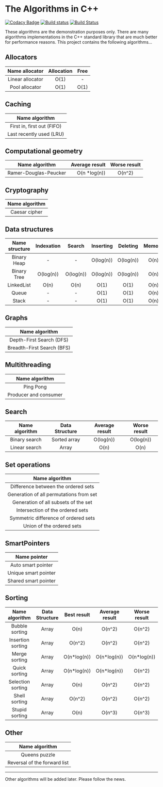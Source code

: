 # The Algorithms in C++

[![Codacy Badge](https://api.codacy.com/project/badge/Grade/761ad7446aa5491e95ce143758656c04)](https://www.codacy.com/app/VladimirBalun/Algorithms?utm_source=github.com&amp;utm_medium=referral&amp;utm_content=VladimirBalun/Algorithms&amp;utm_campaign=Badge_Grade)
[![Build status](https://ci.appveyor.com/api/projects/status/oc3xgrjv0loxl26d?svg=true)](https://ci.appveyor.com/project/VladimirBalun/algorithms)
[![Build Status](https://travis-ci.org/VladimirBalun/Algorithms.svg?branch=master)](https://travis-ci.org/VladimirBalun/Algorithms)

These algorithms are the demonstration purposes only. There are
many algorithms implementations in the C++ standard
library that are much better for performance reasons. This
project contains the following algorithms...

## Allocators

| Name allocator                           | Allocation | Free |
|:----------------------------------------:|:----------:|:----:|
| Linear allocator                         | O(1)       | -    |
| Pool allocator                           | O(1)       | O(1) |

## Caching

| Name algorithm                           |
|:----------------------------------------:|
| First in, first out (FIFO)               |
| Last recently used (LRU)                 |

## Computational geometry

| Name algorithm                           | Average result | Worse result |
|:----------------------------------------:|---------------:|:------------:|
| Ramer-Douglas-Peucker                    | O(n *log(n))   | O(n^2)       |

## Cryptography

| Name algorithm                           |
|:----------------------------------------:|
| Caesar cipher                            |

## Data structures

| Name structure     | Indexation  | Search         | Inserting    | Deleting    | Memory |
|:------------------:|:-----------:|:--------------:|:------------:|:-----------:|:------:|
| Binary Heap        | -           | -              | O(log(n))    | O(log(n))   | O(n)   |
| Binary Tree        | O(log(n))   | O(log(n))      | O(log(n))    | O(log(n))   | O(n)   |
| LinkedList         | O(n)        | O(n)           | O(1)         | O(1)        | O(n)   |
| Queue              | -           | -              | O(1)         | O(1)        | O(n)   |
| Stack              | -           | -              | O(1)         | O(1)        | O(n)   |

## Graphs

| Name algorithm             |
|:--------------------------:|
| Depth-First Search (DFS)   |
| Breadth-First Search (BFS) |

## Multithreading

| Name algorithm                           |
|:----------------------------------------:|
| Ping Pong                                |
| Producer and consumer                    |

## Search

| Name algorithm    | Data Structure | Average result | Worse result |
|:-----------------:|:--------------:|:--------------:|:------------:|
| Binary search     | Sorted array   | O(log(n))      | O(log(n))    |
| Linear search     | Array          | O(n)           | O(n)         |

## Set operations

| Name algorithm                           |
|:----------------------------------------:|
| Difference between the ordered sets      |
| Generation of all permutations from set  |
| Generation of all subsets of the set     |
| Intersection of the ordered sets         |
| Symmetric difference of ordered sets     |
| Union of the ordered sets                |

## SmartPointers

| Name pointer                             |
|:----------------------------------------:|
| Auto smart pointer                       |
| Unique smart pointer                     |
| Shared smart pointer                     |

## Sorting

| Name algorithm    |Data Structure | Best result  | Average result | Worse result |
|:-----------------:|:-------------:|:------------:|:--------------:|:------------:|
| Bubble sorting    |  Array        | O(n)         | O(n^2)         | O(n^2)       |
| Insertion sorting |  Array        | O(n^2)       | O(n^2)         | O(n^2)       |
| Merge sorting     |  Array        | O(n*log(n))  | O(n*log(n))    | O(n*log(n))  |
| Quick sorting     |  Array        | O(n*log(n))  | O(n*log(n))    | O(n^2)       |
| Selection sorting |  Array        | O(n)         | O(n^2)         | O(n^2)       |
| Shell sorting     |  Array        | O(n^2)       | O(n^2)         | O(n^2)       |
| Stupid sorting    |  Array        | O(n)         | O(n^3)         | O(n^3)       |

## Other
| Name algorithm               |
|:----------------------------:|
| Queens puzzle                |
| Reversal of the forward list |

---

Other algorithms will be added later. Please follow the news.
